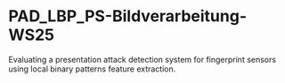 # PAD_LBP_PS-Bildverarbeitung-WS25
Evaluating a presentation attack detection system for fingerprint sensors using local binary patterns feature extraction.
